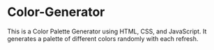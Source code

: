 # Color-Generator
This is a Color Palette Generator using HTML, CSS, and JavaScript. It generates a palette of different colors randomly with each refresh.
